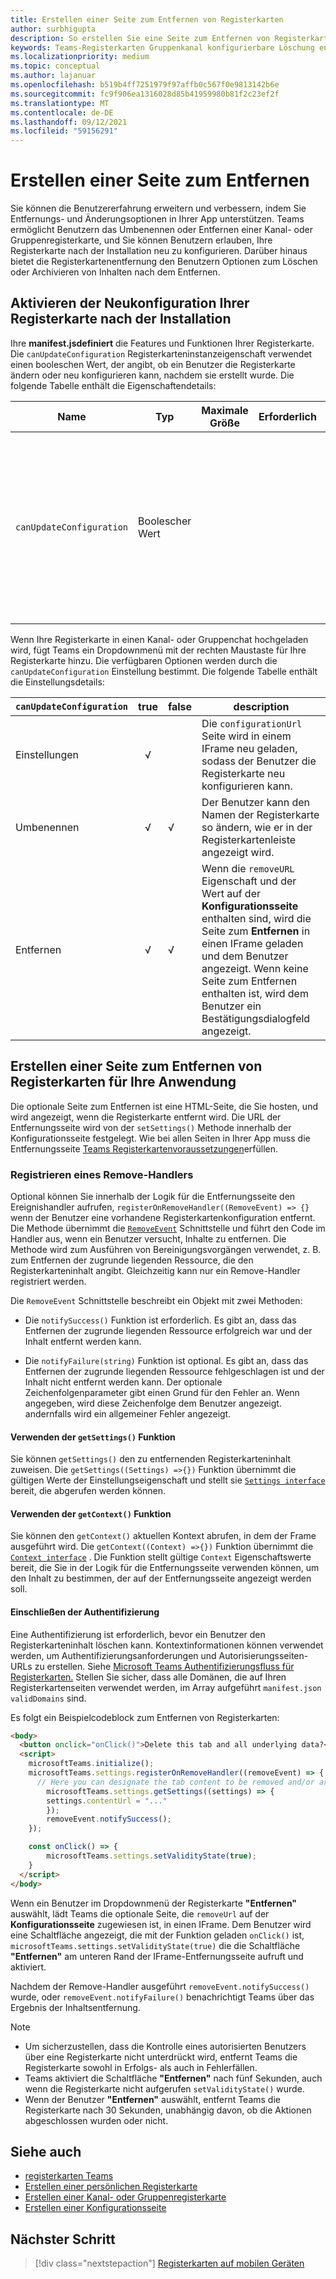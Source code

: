 ```yaml
---
title: Erstellen einer Seite zum Entfernen von Registerkarten
author: surbhigupta
description: So erstellen Sie eine Seite zum Entfernen von Registerkarten
keywords: Teams-Registerkarten Gruppenkanal konfigurierbare Löschung entfernen
ms.localizationpriority: medium
ms.topic: conceptual
ms.author: lajanuar
ms.openlocfilehash: b519b4ff7251979f97affb0c567f0e9813142b6e
ms.sourcegitcommit: fc9f906ea1316028d85b41959980b81f2c23ef2f
ms.translationtype: MT
ms.contentlocale: de-DE
ms.lasthandoff: 09/12/2021
ms.locfileid: "59156291"
---
```

# <a name="create-a-removal-page"></a>Erstellen einer Seite zum Entfernen

Sie können die Benutzererfahrung erweitern und verbessern, indem Sie Entfernungs- und Änderungsoptionen in Ihrer App unterstützen. Teams ermöglicht Benutzern das Umbenennen oder Entfernen einer Kanal- oder Gruppenregisterkarte, und Sie können Benutzern erlauben, Ihre Registerkarte nach der Installation neu zu konfigurieren. Darüber hinaus bietet die Registerkartenentfernung den Benutzern Optionen zum Löschen oder Archivieren von Inhalten nach dem Entfernen.

## <a name="enable-your-tab-to-be-reconfigured-after-installation"></a>Aktivieren der Neukonfiguration Ihrer Registerkarte nach der Installation

Ihre **manifest.jsdefiniert** die Features und Funktionen Ihrer Registerkarte. Die `canUpdateConfiguration` Registerkarteninstanzeigenschaft verwendet einen booleschen Wert, der angibt, ob ein Benutzer die Registerkarte ändern oder neu konfigurieren kann, nachdem sie erstellt wurde. Die folgende Tabelle enthält die Eigenschaftendetails:

|Name| Typ| Maximale Größe | Erforderlich | Beschreibung|
|---|---|---|---|---|
|`canUpdateConfiguration`|Boolescher Wert|||Ein Wert, der angibt, ob eine Instanz der Konfiguration der Registerkarte vom Benutzer nach der Erstellung aktualisiert werden kann. Der Standardwert lautet `true`. |

Wenn Ihre Registerkarte in einen Kanal- oder Gruppenchat hochgeladen wird, fügt Teams ein Dropdownmenü mit der rechten Maustaste für Ihre Registerkarte hinzu. Die verfügbaren Optionen werden durch die `canUpdateConfiguration` Einstellung bestimmt. Die folgende Tabelle enthält die Einstellungsdetails:

| `canUpdateConfiguration`| true   | false | description |
| ----------------------- | :----: | ----- | ----------- |
|     Einstellungen            |   √    |       |Die `configurationUrl` Seite wird in einem IFrame neu geladen, sodass der Benutzer die Registerkarte neu konfigurieren kann. |
|     Umbenennen              |   √    |   √   | Der Benutzer kann den Namen der Registerkarte so ändern, wie er in der Registerkartenleiste angezeigt wird.          |
|     Entfernen              |   √    |   √   |  Wenn die  `removeURL` Eigenschaft und der Wert auf der **Konfigurationsseite** enthalten sind, wird die Seite zum **Entfernen** in einen IFrame geladen und dem Benutzer angezeigt. Wenn keine Seite zum Entfernen enthalten ist, wird dem Benutzer ein Bestätigungsdialogfeld angezeigt.          |

## <a name="create-a-tab-removal-page-for-your-application"></a>Erstellen einer Seite zum Entfernen von Registerkarten für Ihre Anwendung

Die optionale Seite zum Entfernen ist eine HTML-Seite, die Sie hosten, und wird angezeigt, wenn die Registerkarte entfernt wird. Die URL der Entfernungsseite wird von der `setSettings()` Methode innerhalb der Konfigurationsseite festgelegt. Wie bei allen Seiten in Ihrer App muss die Entfernungsseite [Teams Registerkartenvoraussetzungen](../../../tabs/how-to/tab-requirements.md)erfüllen.

### <a name="register-a-remove-handler"></a>Registrieren eines Remove-Handlers

Optional können Sie innerhalb der Logik für die Entfernungsseite den Ereignishandler aufrufen, `registerOnRemoveHandler((RemoveEvent) => {}` wenn der Benutzer eine vorhandene Registerkartenkonfiguration entfernt. Die Methode übernimmt die [`RemoveEvent`](/javascript/api/@microsoft/teams-js/microsoftteams.settings.removeevent?view=msteams-client-js-latest&preserve-view=true) Schnittstelle und führt den Code im Handler aus, wenn ein Benutzer versucht, Inhalte zu entfernen. Die Methode wird zum Ausführen von Bereinigungsvorgängen verwendet, z. B. zum Entfernen der zugrunde liegenden Ressource, die den Registerkarteninhalt angibt. Gleichzeitig kann nur ein Remove-Handler registriert werden.

Die `RemoveEvent` Schnittstelle beschreibt ein Objekt mit zwei Methoden:

* Die `notifySuccess()` Funktion ist erforderlich. Es gibt an, dass das Entfernen der zugrunde liegenden Ressource erfolgreich war und der Inhalt entfernt werden kann.

* Die `notifyFailure(string)` Funktion ist optional. Es gibt an, dass das Entfernen der zugrunde liegenden Ressource fehlgeschlagen ist und der Inhalt nicht entfernt werden kann. Der optionale Zeichenfolgenparameter gibt einen Grund für den Fehler an. Wenn angegeben, wird diese Zeichenfolge dem Benutzer angezeigt. andernfalls wird ein allgemeiner Fehler angezeigt.

#### <a name="use-the-getsettings-function"></a>Verwenden der `getSettings()` Funktion

Sie können `getSettings()` den zu entfernenden Registerkarteninhalt zuweisen. Die `getSettings((Settings) =>{})` Funktion übernimmt die gültigen Werte der Einstellungseigenschaft und stellt sie [`Settings interface`](/javascript/api/@microsoft/teams-js/microsoftteams.settings.settings?view=msteams-client-js-latest&preserve-view=true) bereit, die abgerufen werden können.

#### <a name="use-the-getcontext-function"></a>Verwenden der `getContext()` Funktion

Sie können den `getContext()` aktuellen Kontext abrufen, in dem der Frame ausgeführt wird. Die `getContext((Context) =>{})` Funktion übernimmt die [`Context interface`](/javascript/api/@microsoft/teams-js/microsoftteams.context?view=msteams-client-js-latest&preserve-view=true) . Die Funktion stellt gültige `Context` Eigenschaftswerte bereit, die Sie in der Logik für die Entfernungsseite verwenden können, um den Inhalt zu bestimmen, der auf der Entfernungsseite angezeigt werden soll.

#### <a name="include-authentication"></a>Einschließen der Authentifizierung

Eine Authentifizierung ist erforderlich, bevor ein Benutzer den Registerkarteninhalt löschen kann. Kontextinformationen können verwendet werden, um Authentifizierungsanforderungen und Autorisierungsseiten-URLs zu erstellen. Siehe [Microsoft Teams Authentifizierungsfluss für Registerkarten.](~/tabs/how-to/authentication/auth-flow-tab.md) Stellen Sie sicher, dass alle Domänen, die auf Ihren Registerkartenseiten verwendet werden, im Array aufgeführt `manifest.json` `validDomains` sind.

Es folgt ein Beispielcodeblock zum Entfernen von Registerkarten:

```html
<body>
  <button onclick="onClick()">Delete this tab and all underlying data?</button>
  <script>
    microsoftTeams.initialize();
    microsoftTeams.settings.registerOnRemoveHandler((removeEvent) => {
      // Here you can designate the tab content to be removed and/or archived.
        microsoftTeams.settings.getSettings((settings) => {
        settings.contentUrl = "..."
        });
        removeEvent.notifySuccess();
    });

    const onClick() => {
        microsoftTeams.settings.setValidityState(true);
    }
  </script>
</body>

```

Wenn ein Benutzer im Dropdownmenü der Registerkarte **"Entfernen"** auswählt, lädt Teams die optionale Seite, die `removeUrl` auf der **Konfigurationsseite** zugewiesen ist, in einen IFrame. Dem Benutzer wird eine Schaltfläche angezeigt, die mit der Funktion geladen `onClick()` ist, `microsoftTeams.settings.setValidityState(true)` die die Schaltfläche **"Entfernen"** am unteren Rand der IFrame-Entfernungsseite aufruft und aktiviert.

Nachdem der Remove-Handler ausgeführt `removeEvent.notifySuccess()` wurde, oder `removeEvent.notifyFailure()` benachrichtigt Teams über das Ergebnis der Inhaltsentfernung.

>[!NOTE]
> * Um sicherzustellen, dass die Kontrolle eines autorisierten Benutzers über eine Registerkarte nicht unterdrückt wird, entfernt Teams die Registerkarte sowohl in Erfolgs- als auch in Fehlerfällen.
> * Teams aktiviert die Schaltfläche **"Entfernen"** nach fünf Sekunden, auch wenn die Registerkarte nicht aufgerufen `setValidityState()` wurde.
> * Wenn der Benutzer **"Entfernen"** auswählt, entfernt Teams die Registerkarte nach 30 Sekunden, unabhängig davon, ob die Aktionen abgeschlossen wurden oder nicht.

## <a name="see-also"></a>Siehe auch

* [registerkarten Teams](~/tabs/what-are-tabs.md)
* [Erstellen einer persönlichen Registerkarte](~/tabs/how-to/create-personal-tab.md)
* [Erstellen einer Kanal- oder Gruppenregisterkarte](~/tabs/how-to/create-channel-group-tab.md)
* [Erstellen einer Konfigurationsseite](~/tabs/how-to/create-tab-pages/configuration-page.md)

## <a name="next-step"></a>Nächster Schritt

> [!div class="nextstepaction"]
> [Registerkarten auf mobilen Geräten](~/tabs/design/tabs-mobile.md)